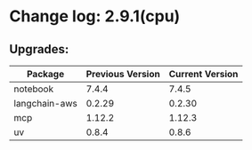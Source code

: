 # Change log: 2.9.1(cpu)

## Upgrades: 

Package | Previous Version | Current Version
---|---|---
notebook|7.4.4|7.4.5
langchain-aws|0.2.29|0.2.30
mcp|1.12.2|1.12.3
uv|0.8.4|0.8.6
